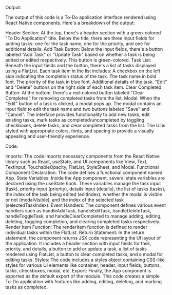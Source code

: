 
Output:

The output of this code is a To-Do application interface rendered using React Native components. Here's a breakdown of the output:

Header Section:
At the top, there's a header section with a green-colored "To Do Application" title.
Below the title, there are three input fields for adding tasks: one for the task name, one for the priority, and one for additional details.
Add Task Button:
Below the input fields, there's a button labeled "Add Task" or "Update Task" based on whether a task is being added or edited respectively. This button is green-colored.
Task List:
Beneath the input fields and the button, there's a list of tasks displayed using a FlatList.
Each task item in the list includes:
A checkbox on the left side indicating the completion status of the task.
The task name in bold font.
The priority of the task in blue font.
Additional details of the task.
"Edit" and "Delete" buttons on the right side of each task item.
Clear Completed Button:
At the bottom, there's a red-colored button labeled "Clear Completed" for removing completed tasks from the list.
Modal:
When the "Edit" button of a task is clicked, a modal pops up.
The modal contains an input field to edit the task name and two buttons labeled "Save" and "Cancel".
The interface provides functionality to add new tasks, edit existing tasks, mark tasks as completed/uncompleted by toggling checkboxes, delete tasks, and clear completed tasks from the list. The UI is styled with appropriate colors, fonts, and spacing to provide a visually appealing and user-friendly experience.

Code:


Imports: The code imports necessary components from the React Native library such as React, useState, and UI components like View, Text, TextInput, TouchableOpacity, FlatList, StyleSheet, and Modal.
Functional Component Declaration: The code defines a functional component named App.
State Variables: Inside the App component, several state variables are declared using the useState hook. These variables manage the task input (task), priority input (priority), details input (details), the list of tasks (tasks), the index of the task being edited (editIndex), whether the modal is visible or not (modalVisible), and the index of the selected task (selectedTaskIndex).
Event Handlers: The component defines various event handlers such as handleAddTask, handleEditTask, handleDeleteTask, handleToggleTask, and handleClearCompleted to manage adding, editing, deleting, toggling completion, and clearing completed tasks respectively.
Render Item Function: The renderItem function is defined to render individual tasks within the FlatList.
Return Statement: In the return statement, the component returns JSX code representing the UI layout of the application. It includes a header section with input fields for task, priority, and details, a button to add or update a task, a list of tasks rendered using FlatList, a button to clear completed tasks, and a modal for editing tasks.
Styles: The code includes a styles object containing CSS-like styles for various UI elements like container, header, input fields, buttons, tasks, checkboxes, modal, etc.
Export: Finally, the App component is exported as the default export of the module.
This code creates a simple To-Do application with features like adding, editing, deleting, and marking tasks as completed.

